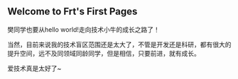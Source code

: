## Welcome to Frt's First Pages

樊同学也要从hello world!走向技术小牛的成长之路了！

当然，目前来说我的技术盲区范围还是太大了，不管是开发还是科研，都有很大的提升空间，远不及同领域同龄同学，但是相信，只要前进，就有成长。

爱技术真是太好了~
